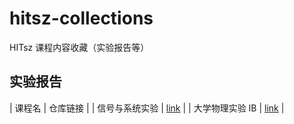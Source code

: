 # hitsz-collections

HITsz 课程内容收藏（实验报告等）

## 实验报告

| 课程名 | 仓库链接 |
| 信号与系统实验 | [link](https://github.com/LittleYe233/hitsz-signal-and-system-reports) |
| 大学物理实验 IB | [link](https://github.com/LittleYe233/hitsz-physics-ib-reports) |
